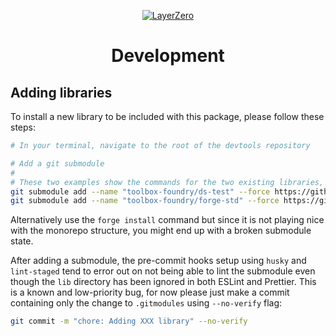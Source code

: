 <p align="center">
  <a href="https://layerzero.network">
    <img alt="LayerZero" style="max-width: 500px" src="https://d3a2dpnnrypp5h.cloudfront.net/bridge-app/lz.png"/>
  </a>
</p>

<h1 align="center">Development</h1>

## Adding libraries

To install a new library to be included with this package, please follow these steps:

```bash
# In your terminal, navigate to the root of the devtools repository

# Add a git submodule
#
# These two examples show the commands for the two existing libraries, forge-std and ds-test
git submodule add --name "toolbox-foundry/ds-test" --force https://github.com/dapphub/ds-test packages/toolbox-foundry/lib/ds-test
git submodule add --name "toolbox-foundry/forge-std" --force https://github.com/foundry-rs/forge-std packages/toolbox-foundry/lib/forge-std
```

Alternatively use the `forge install` command but since it is not playing nice with the monorepo structure, you might end up with a broken submodule state.

After adding a submodule, the pre-commit hooks setup using `husky` and `lint-staged` tend to error out on not being able to lint the submodule even though the `lib` directory has been ignored in both ESLint and Prettier. This is a known and low-priority bug, for now please just make a commit containing only the change to `.gitmodules` using `--no-verify` flag:

```bash
git commit -m "chore: Adding XXX library" --no-verify
```
